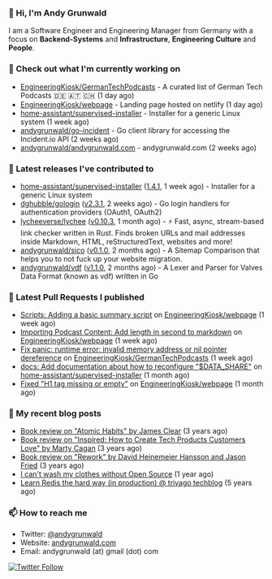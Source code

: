 ### 👋 Hi, I'm Andy Grunwald

I am a Software Engineer and Engineering Manager from Germany with a focus on **Backend-Systems** and **Infrastructure**, **Engineering Culture** and **People**.

### 👷 Check out what I'm currently working on


- [EngineeringKiosk/GermanTechPodcasts](https://github.com/EngineeringKiosk/GermanTechPodcasts) - A curated list of German Tech Podcasts 🇩🇪 🇦🇹 🇨🇭 (1 day ago)
- [EngineeringKiosk/webpage](https://github.com/EngineeringKiosk/webpage) - Landing page hosted on netlify (1 day ago)
- [home-assistant/supervised-installer](https://github.com/home-assistant/supervised-installer) - Installer for a generic Linux system (1 week ago)
- [andygrunwald/go-incident](https://github.com/andygrunwald/go-incident) - Go client library for accessing the Incident.io API (2 weeks ago)
- [andygrunwald/andygrunwald.com](https://github.com/andygrunwald/andygrunwald.com) - andygrunwald.com (2 weeks ago)

### 🔭 Latest releases I've contributed to


- [home-assistant/supervised-installer](https://github.com/home-assistant/supervised-installer) ([1.4.1](https://github.com/home-assistant/supervised-installer/releases/tag/1.4.1), 1 week ago) - Installer for a generic Linux system
- [dghubble/gologin](https://github.com/dghubble/gologin) ([v2.3.1](https://github.com/dghubble/gologin/releases/tag/v2.3.1), 2 weeks ago) - Go login handlers for authentication providers (OAuth1, OAuth2)
- [lycheeverse/lychee](https://github.com/lycheeverse/lychee) ([v0.10.3](https://github.com/lycheeverse/lychee/releases/tag/v0.10.3), 1 month ago) - ⚡ Fast, async, stream-based link checker written in Rust. Finds broken URLs and mail addresses inside Markdown, HTML, reStructuredText, websites and more!
- [andygrunwald/sico](https://github.com/andygrunwald/sico) ([v0.1.0](https://github.com/andygrunwald/sico/releases/tag/v0.1.0), 2 months ago) - A Sitemap Comparison that helps you to not fuck up your website migration.
- [andygrunwald/vdf](https://github.com/andygrunwald/vdf) ([v1.1.0](https://github.com/andygrunwald/vdf/releases/tag/v1.1.0), 2 months ago) - A Lexer and Parser for Valves Data Format (known as vdf) written in Go

### 🔨 Latest Pull Requests I published


- [Scripts: Adding a basic summary script](https://github.com/EngineeringKiosk/webpage/pull/296) on [EngineeringKiosk/webpage](https://github.com/EngineeringKiosk/webpage) (1 week ago)
- [Importing Podcast Content: Add length in second to markdown](https://github.com/EngineeringKiosk/webpage/pull/295) on [EngineeringKiosk/webpage](https://github.com/EngineeringKiosk/webpage) (1 week ago)
- [Fix panic: runtime error: invalid memory address or nil pointer dereference](https://github.com/EngineeringKiosk/GermanTechPodcasts/pull/152) on [EngineeringKiosk/GermanTechPodcasts](https://github.com/EngineeringKiosk/GermanTechPodcasts) (1 week ago)
- [docs: Add documentation about how to reconfigure &#34;$DATA_SHARE&#34;](https://github.com/home-assistant/supervised-installer/pull/251) on [home-assistant/supervised-installer](https://github.com/home-assistant/supervised-installer) (1 month ago)
- [Fixed &#34;H1 tag missing or empty&#34;](https://github.com/EngineeringKiosk/webpage/pull/244) on [EngineeringKiosk/webpage](https://github.com/EngineeringKiosk/webpage) (1 month ago)

### 📝 My recent blog posts


- [Book review on &#34;Atomic Habits&#34; by James Clear](https://andygrunwald.com/blog/book-review-on-atomic-habits-by-james-clear/) (3 years ago)
- [Book review on &#34;Inspired: How to Create Tech Products Customers Love&#34; by Marty Cagan](https://andygrunwald.com/blog/book-review-on-inspired-how-to-create-tech-products-customers-love-by-marty-cagan/) (3 years ago)
- [Book review on &#34;Rework&#34; by David Heinemeier Hansson and Jason Fried](https://andygrunwald.com/blog/book-review-on-rework-by-david-heinemeier-hansson-and-jason-fried/) (3 years ago)
- [I can&#39;t wash my clothes without Open Source](https://andygrunwald.com/blog/i-cant-wash-my-clothes-without-open-source/) (1 year ago)
- [Learn Redis the hard way (in production) @ trivago techblog](https://andygrunwald.com/blog/learn-redis-the-hard-way-in-production-trivago-techblog/) (5 years ago)

### 📫 How to reach me

- Twitter: [@andygrunwald](https://twitter.com/andygrunwald)
- Website: [andygrunwald.com](https://andygrunwald.com)
- Email: andygrunwald (at) gmail (dot) com

[![Twitter Follow](https://img.shields.io/twitter/follow/andygrunwald?label=Follow&style=social)](https://twitter.com/andygrunwald)
